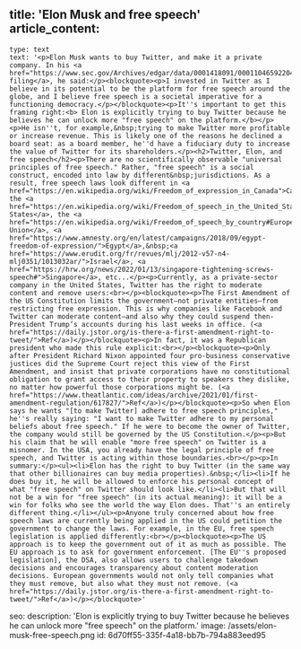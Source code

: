 title: 'Elon Musk and free speech'
article_content:
  -
    type: text
    text: '<p>Elon Musk wants to buy Twitter, and make it a private company. In his <a href="https://www.sec.gov/Archives/edgar/data/0001418091/000110465922045641/tm2212748d1_sc13da.htm">SEC filing</a>, he said:</p><blockquote><p>I invested in Twitter as I believe in its potential to be the platform for free speech around the globe, and I believe free speech is a societal imperative for a functioning democracy.</p></blockquote><p>It''s important to get this framing right:<b> Elon is explicitly trying to buy Twitter because he believes he can unlock more "free speech" on the platform.</b></p><p>He isn''t, for example,&nbsp;trying to make Twitter more profitable or increase revenue. This is likely one of the reasons he declined a board seat: as a board member, he''d have a fiduciary duty to increase the value of Twitter for its shareholders.</p><h2>Twitter, Elon, and free speech</h2><p>There are no scientifically observable "universal principles of free speech." Rather, "free speech" is a social construct, encoded into law by different&nbsp;jurisdictions. As a result, free speech laws look different in <a href="https://en.wikipedia.org/wiki/Freedom_of_expression_in_Canada">Canada</a>, the <a href="https://en.wikipedia.org/wiki/Freedom_of_speech_in_the_United_States">United States</a>, the <a href="https://en.wikipedia.org/wiki/Freedom_of_speech_by_country#Europe">European Union</a>, <a href="https://www.amnesty.org/en/latest/campaigns/2018/09/egypt-freedom-of-expression/">Egypt</a>,&nbsp;<a href="https://www.erudit.org/fr/revues/mlj/2012-v57-n4-mlj0351/1013032ar/">Israel</a>, <a href="https://hrw.org/news/2022/01/13/singapore-tightening-screws-speech#">Singapore</a>, etc...</p><p>Currently, as a private-sector company in the United States, Twitter has the right to moderate content and remove users:<br></p><blockquote><p>The First Amendment of the US Constitution limits the government—not private entities—from restricting free expression. This is why companies like Facebook and Twitter can moderate content—and also why they could suspend then-President Trump’s accounts during his last weeks in office. (<a href="https://daily.jstor.org/is-there-a-first-amendment-right-to-tweet/">Ref</a>)</p></blockquote><p>In fact, it was a Republican president who made this rule explicit:<br></p><blockquote><p>Only after President Richard Nixon appointed four pro-business conservative justices did the Supreme Court reject this view of the First Amendment, and insist that private corporations have no constitutional obligation to grant access to their property to speakers they dislike, no matter how powerful those corporations might be. (<a href="https://www.theatlantic.com/ideas/archive/2021/01/first-amendment-regulation/617827/">Ref</a>)</p></blockquote><p>So when Elon says he wants "[to make Twitter] adhere to free speech principles," he''s really saying: "I want to make Twitter adhere to my personal beliefs about free speech." If he were to become the owner of Twitter, the company would still be governed by the US Constitution.</p><p>But his claim that he will enable "more free speech" on Twitter is a misnomer. In the USA, you already have the legal principle of free speech, and Twitter is acting within those boundaries.<br></p><p>In summary:</p><ul><li>Elon has the right to buy Twitter (in the same way that other billionaires can buy media properties).&nbsp;</li><li>If he does buy it, he will be allowed to enforce his personal concept of what "free speech" on Twitter should look like.</li><li>But that will not be a win for "free speech" (in its actual meaning): it will be a win for folks who see the world the way Elon does. That''s an entirely different thing.</li></ul><p>Anyone truly concerned about how free speech laws are currently being applied in the US could petition the government to change the laws. For example, in the EU, free speech legislation is applied differently:<br></p><blockquote><p>The US approach is to keep the government out of it as much as possible. The EU approach is to ask for government enforcement. [The EU''s proposed legislation], the DSA, also allows users to challenge takedown decisions and encourages transparency about content moderation decisions. European governments would not only tell companies what they must remove, but also what they must not remove. (<a href="https://daily.jstor.org/is-there-a-first-amendment-right-to-tweet/">Ref</a>)</p></blockquote>'
seo:
  description: 'Elon is explicitly trying to buy Twitter because he believes he can unlock more "free speech" on the platform.'
  image: /assets/elon-musk-free-speech.png
id: 6d70ff55-335f-4a18-bb7b-794a883eed95
